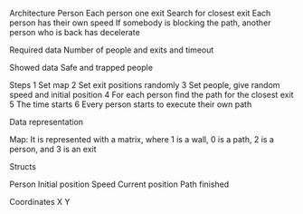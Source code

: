 Architecture
Person
	Each person one exit
	Search for closest exit
	Each person has their own speed
	If somebody is blocking the path, another person who is back has decelerate

Required data
	Number of people and exits and timeout

Showed data
	Safe and trapped people

Steps
1 Set map
2 Set exit positions randomly
3 Set people, give random speed and initial position 
4 For each person find the path for the closest exit
5 The time starts
6 Every person starts to execute their own path

Data representation

Map: 
	It is represented with a matrix, where 1 is a wall, 0 is a path, 2 is a person, and 3 is an exit

Structs

Person
 Initial position
 Speed
 Current position
 Path
 finished

Coordinates 
 X
 Y
